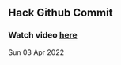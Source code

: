
 ## Hack Github Commit 
 ### Watch video <a href="https://www.youtube.com">here</a> 
 Sun 03 Apr 2022 
